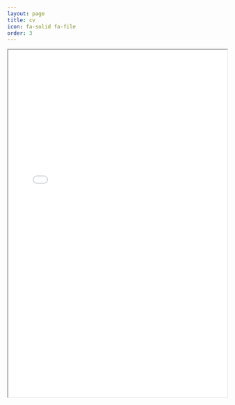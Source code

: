 ```yaml
---
layout: page
title: cv
icon: fa-solid fa-file
order: 3
---
```


<iframe src="assets/pdf/zc_cv_academia.pdf" width="100%" height="800px"></iframe>
